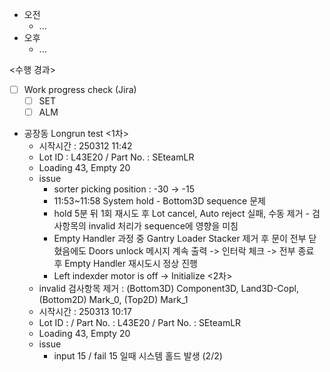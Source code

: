- 오전
	- ...
- 오후
	- ...

<수행 경과>
- [ ] Work progress check (Jira)
	- [ ] SET
	- [ ] ALM

- 공장동 Longrun test 
	<1차>
	- 시작시간 :  250312 11:42
	- Lot ID : L43E20 / Part No. : SEteamLR
	- Loading 43, Empty 20
	- issue
		- sorter picking position : -30 -> -15
		- 11:53~11:58 System hold - Bottom3D sequence 문제
		- hold 5분 뒤 1회 재시도 후 Lot cancel, Auto reject 실패, 수동 제거 - 검사항목의 invalid 처리가 sequence에 영향을 미침
		- Empty Handler 과정 중 Gantry Loader Stacker 제거 후 문이 전부 닫혔음에도 Doors unlock 메시지 계속 출력 -> 인터락 체크 -> 전부 종료 후 Empty Handler 재시도시 정상 진행
		- Left indexder motor is off -> Initialize
	<2차>
	- invalid 검사항목 제거 : (Bottom3D) Component3D, Land3D-Copl, (Bottom2D) Mark_0, (Top2D) Mark_1
	- 시작시간 : 250313 10:17
	- Lot ID : / Part No. : L43E20 / Part No. : SEteamLR
	- Loading 43, Empty 20
	- issue
		- input 15 / fail 15 일때 시스템 홀드 발생 (2/2)